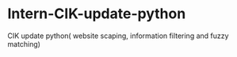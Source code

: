 # Intern-CIK-update-python
CIK update python( website scaping, information filtering and fuzzy matching)
